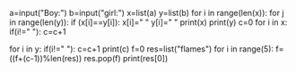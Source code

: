 a=input("Boy:")
b=input("girl:")
x=list(a)
y=list(b)
for i in range(len(x)):
    for j in range(len(y)):
        if (x[i]==y[i]):
            x[i]=" "
            y[i]=" " 
print(x)
print(y)
c=0
for i in x:
    if(i!=" "):
        c=c+1

for i in y:
    if(i!=" "):
        c=c+1
print(c)
f=0
res=list("flames")
for i in range(5):
    f=((f+(c-1))%len(res))
    res.pop(f)
print(res[0])
